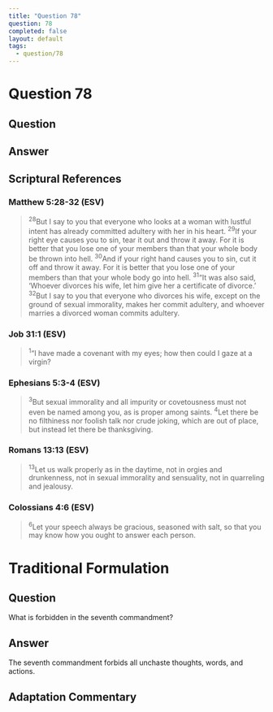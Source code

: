```yaml
---
title: "Question 78"
question: 78
completed: false
layout: default
tags:
  - question/78
---
```

# Question 78

## Question


## Answer


## Scriptural References
### Matthew 5:28-32 (ESV)
> <sup>28</sup>But I say to you that everyone who looks at a woman with lustful intent has already committed adultery with her in his heart.
> <sup>29</sup>If your right eye causes you to sin, tear it out and throw it away. For it is better that you lose one of your members than that your whole body be thrown into hell.
> <sup>30</sup>And if your right hand causes you to sin, cut it off and throw it away. For it is better that you lose one of your members than that your whole body go into hell.
> <sup>31</sup>“It was also said, ‘Whoever divorces his wife, let him give her a certificate of divorce.’
> <sup>32</sup>But I say to you that everyone who divorces his wife, except on the ground of sexual immorality, makes her commit adultery, and whoever marries a divorced woman commits adultery.

### Job 31:1 (ESV)
> <sup>1</sup>“I have made a covenant with my eyes; how then could I gaze at a virgin?

### Ephesians 5:3-4 (ESV)
> <sup>3</sup>But sexual immorality and all impurity or covetousness must not even be named among you, as is proper among saints.
> <sup>4</sup>Let there be no filthiness nor foolish talk nor crude joking, which are out of place, but instead let there be thanksgiving.

### Romans 13:13 (ESV)
> <sup>13</sup>Let us walk properly as in the daytime, not in orgies and drunkenness, not in sexual immorality and sensuality, not in quarreling and jealousy.

### Colossians 4:6 (ESV)
> <sup>6</sup>Let your speech always be gracious, seasoned with salt, so that you may know how you ought to answer each person.

# Traditional Formulation
## Question
What is forbidden in the seventh commandment?

## Answer
The seventh commandment forbids all unchaste thoughts, words, and actions.

## Adaptation Commentary
